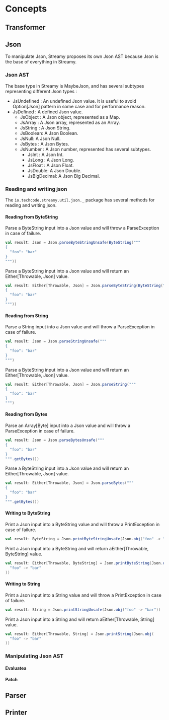 # Concepts

## Transformer

## Json

To manipulate Json, Streamy proposes its own Json AST because Json is the base of everything in Streamy.

### Json AST

The base type in Streamy is MaybeJson, and has several subtypes representing different Json types :
- JsUndefined : An undefined Json value. It is useful to avoid Option[Json]  pattern in some case and for performance reason.
- JsDefined : A defined Json value.
    - JsObject : A Json object, represented as a Map.
    - JsArray : A Json array, represented as an Array.
    - JsString : A Json String.
    - JsBoolean: A Json Boolean.
    - JsNull: A Json Null.
    - JsBytes : A Json Bytes.
    - JsNumber : A Json number, represented has several subtypes.
        - JsInt : A Json Int.
        - JsLong : A Json Long.
        - JsFloat : A Json Float.
        - JsDouble: A Json Double.
        - JsBigDecimal: A Json Big Decimal.

### Reading and writing json

The `io.techcode.streamy.util.json._`  package has several methods for reading and writing json.

#### Reading from ByteString

Parse a ByteString input into a Json value and will throw a ParseException in case of failure.

```scala
val result: Json = Json.parseByteStringUnsafe(ByteString("""
{
  "foo": "bar"
}
"""))
```

Parse a ByteString input into a Json value and will return an Either[Throwable, Json] value.

```scala
val result: Either[Throwable, Json] = Json.parseByteString(ByteString("""
{
  "foo": "bar"
}
"""))
```

#### Reading from String

Parse a String input into a Json value and will throw a ParseException in case of failure.

```scala
val result: Json = Json.parseStringUnsafe("""
{
  "foo": "bar"
}
""")
```

Parse a ByteString input into a Json value and will return an Either[Throwable, Json] value.

```scala
val result: Either[Throwable, Json] = Json.parseString("""
{
  "foo": "bar"
}
""")
```

#### Reading from Bytes
Parse an Array[Byte] input into a Json value and will throw a ParseException in case of failure.

```scala
val result: Json = Json.parseBytesUnsafe("""
{
  "foo": "bar"
}
""".getBytes())
```

Parse a ByteString input into a Json value and will return an Either[Throwable, Json] value.

```scala
val result: Either[Throwable, Json] = Json.parseBytes("""
{
  "foo": "bar"
}
""".getBytes())
```

#### Writing to ByteString

Print a Json input into a ByteString value and will throw a PrintException in case of failure.

```scala
val result: ByteString = Json.printByteStringUnsafe(Json.obj("foo" -> "bar"))
```

Print a Json input into a ByteString and will return aEither[Throwable, ByteString] value.

```scala
val result: Either[Throwable, ByteString] = Json.printByteString(Json.obj(
  "foo" -> "bar"
))
```

#### Writing to String

Print a Json input into a String value and will throw a PrintException in case of failure.

```scala
val result: String = Json.printStringUnsafe(Json.obj("foo" -> "bar"))
```

Print a Json input into a String and will return aEither[Throwable, String] value.

```scala
val result: Either[Throwable, String] = Json.printString(Json.obj(
  "foo" -> "bar"
))
```

### Manipulating Json AST

#### Evaluatea

#### Patch

## Parser

## Printer
